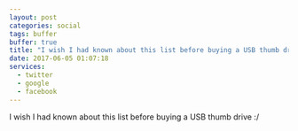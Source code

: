 ```yaml
---
layout: post
categories: social
tags: buffer
buffer: true
title: "I wish I had known about this list before buying a USB thumb drive :/"
date: 2017-06-05 01:07:18
services: 
  - twitter
  - google
  - facebook
---
```

I wish I had known about this list before buying a USB thumb drive :/
